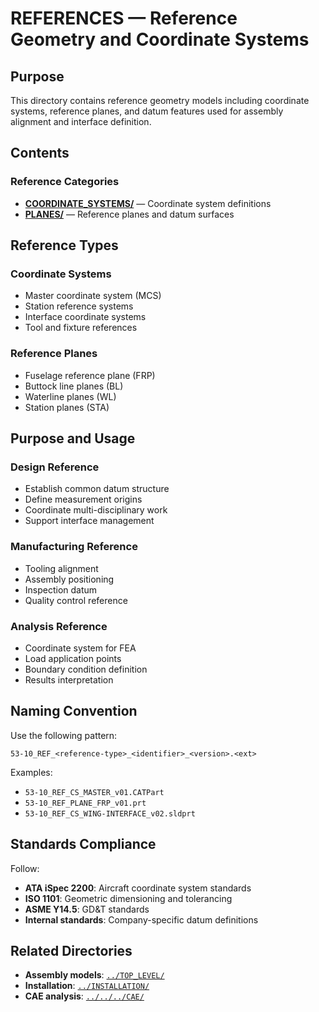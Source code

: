 # REFERENCES — Reference Geometry and Coordinate Systems

## Purpose

This directory contains reference geometry models including coordinate systems, reference planes, and datum features used for assembly alignment and interface definition.

## Contents

### Reference Categories
- **[COORDINATE_SYSTEMS/](./COORDINATE_SYSTEMS/)** — Coordinate system definitions
- **[PLANES/](./PLANES/)** — Reference planes and datum surfaces

## Reference Types

### Coordinate Systems
- Master coordinate system (MCS)
- Station reference systems
- Interface coordinate systems
- Tool and fixture references

### Reference Planes
- Fuselage reference plane (FRP)
- Buttock line planes (BL)
- Waterline planes (WL)
- Station planes (STA)

## Purpose and Usage

### Design Reference
- Establish common datum structure
- Define measurement origins
- Coordinate multi-disciplinary work
- Support interface management

### Manufacturing Reference
- Tooling alignment
- Assembly positioning
- Inspection datum
- Quality control reference

### Analysis Reference
- Coordinate system for FEA
- Load application points
- Boundary condition definition
- Results interpretation

## Naming Convention

Use the following pattern:
```
53-10_REF_<reference-type>_<identifier>_<version>.<ext>
```

Examples:
- `53-10_REF_CS_MASTER_v01.CATPart`
- `53-10_REF_PLANE_FRP_v01.prt`
- `53-10_REF_CS_WING-INTERFACE_v02.sldprt`

## Standards Compliance

Follow:
- **ATA iSpec 2200**: Aircraft coordinate system standards
- **ISO 1101**: Geometric dimensioning and tolerancing
- **ASME Y14.5**: GD&T standards
- **Internal standards**: Company-specific datum definitions

## Related Directories

- **Assembly models**: [`../TOP_LEVEL/`](../TOP_LEVEL/)
- **Installation**: [`../INSTALLATION/`](../INSTALLATION/)
- **CAE analysis**: [`../../../CAE/`](../../../CAE/)
